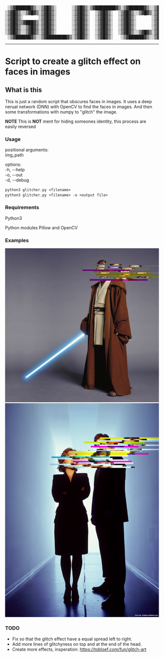 

<pre>
 ░▒▓██████▓▒░░▒▓█▓▒░      ░▒▓█▓▒░▒▓████████▓▒░▒▓██████▓▒░░▒▓█▓▒░░▒▓█▓▒░▒▓████████▓▒░▒▓███████▓▒░
░▒▓█▓▒░░▒▓█▓▒░▒▓█▓▒░      ░▒▓█▓▒░  ░▒▓█▓▒░  ░▒▓█▓▒░░▒▓█▓▒░▒▓█▓▒░░▒▓█▓▒░▒▓█▓▒░      ░▒▓█▓▒░░▒▓█▓▒░
░▒▓█▓▒░      ░▒▓█▓▒░      ░▒▓█▓▒░  ░▒▓█▓▒░  ░▒▓█▓▒░      ░▒▓█▓▒░░▒▓█▓▒░▒▓█▓▒░      ░▒▓█▓▒░░▒▓█▓▒░
░▒▓█▓▒▒▓███▓▒░▒▓█▓▒░      ░▒▓█▓▒░  ░▒▓█▓▒░  ░▒▓█▓▒░      ░▒▓████████▓▒░▒▓██████▓▒░ ░▒▓███████▓▒░
░▒▓█▓▒░░▒▓█▓▒░▒▓█▓▒░      ░▒▓█▓▒░  ░▒▓█▓▒░  ░▒▓█▓▒░      ░▒▓█▓▒░░▒▓█▓▒░▒▓█▓▒░      ░▒▓█▓▒░░▒▓█▓▒░
░▒▓█▓▒░░▒▓█▓▒░▒▓█▓▒░      ░▒▓█▓▒░  ░▒▓█▓▒░  ░▒▓█▓▒░░▒▓█▓▒░▒▓█▓▒░░▒▓█▓▒░▒▓█▓▒░      ░▒▓█▓▒░░▒▓█▓▒░
 ░▒▓██████▓▒░░▒▓████████▓▒░▒▓█▓▒░  ░▒▓█▓▒░   ░▒▓██████▓▒░░▒▓█▓▒░░▒▓█▓▒░▒▓████████▓▒░▒▓█▓▒░░▒▓█▓▒░
</pre>

 ----

 # Script to create a glitch effect on faces in images

 ## What is this

 This is just a random script that obscures faces in images.
 It uses a deep nerual network (DNN) with OpenCV to find the faces in images.
 And then some transformations with numpy to "glitch" the image.

 **NOTE** This is **NOT** ment for hiding someones identity, this process are easily reversed

 ### Usage

positional arguments:\
  img_path

options:\
  -h, --help\
  -o, --out\
  -d, --debug


`python3 glitcher.py <filename>`\
`python3 glitcher.py <filename> -o <output file>`

### Requirements

Python3

Python modules Pillow and OpenCV

### Examples

 ![obi](readme_imgs/obi_result.jpg)
 ![scully and mulder](readme_imgs/scully_mulder_result.jpg)


### TODO

 - Fix so that the glitch effect have a equal spread left to right.
 - Add more lines of glitchyness on top and at the end of the head.
 - Create more effects, insperation: https://tobloef.com/fun/glitch-art
